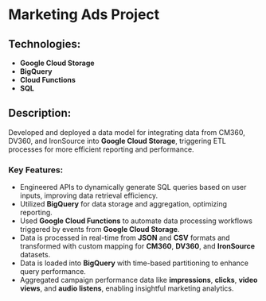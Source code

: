 # Marketing Ads Project

## Technologies:
- **Google Cloud Storage**
- **BigQuery**
- **Cloud Functions**
- **SQL**

## Description:
Developed and deployed a data model for integrating data from CM360, DV360, and IronSource into **Google Cloud Storage**, triggering ETL processes for more efficient reporting and performance.

### Key Features:
- Engineered APIs to dynamically generate SQL queries based on user inputs, improving data retrieval efficiency.
- Utilized **BigQuery** for data storage and aggregation, optimizing reporting.
- Used **Google Cloud Functions** to automate data processing workflows triggered by events from **Google Cloud Storage**.
- Data is processed in real-time from **JSON** and **CSV** formats and transformed with custom mapping for **CM360**, **DV360**, and **IronSource** datasets.
- Data is loaded into **BigQuery** with time-based partitioning to enhance query performance.
- Aggregated campaign performance data like **impressions**, **clicks**, **video views**, and **audio listens**, enabling insightful marketing analytics.
